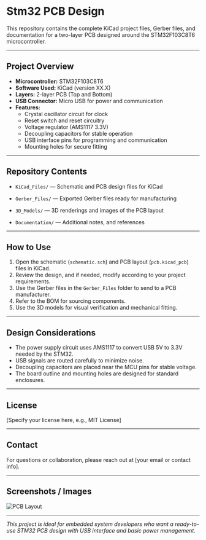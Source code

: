 # Stm32 PCB Design


This repository contains the complete KiCad project files, Gerber files, and documentation for a two-layer PCB designed around the STM32F103C8T6 microcontroller.

---

## Project Overview

- **Microcontroller:** STM32F103C8T6
- **Software Used:** KiCad (version XX.X)
- **Layers:** 2-layer PCB (Top and Bottom)
- **USB Connector:** Micro USB for power and communication
- **Features:**
  - Crystal oscillator circuit for clock
  - Reset switch and reset circuitry
  - Voltage regulator (AMS1117 3.3V)
  - Decoupling capacitors for stable operation
  - USB interface pins for programming and communication
  - Mounting holes for secure fitting

---

## Repository Contents

- `KiCad_Files/` — Schematic and PCB design files for KiCad
- `Gerber_Files/` — Exported Gerber files ready for manufacturing

- `3D_Models/` — 3D renderings and images of the PCB layout
- `Documentation/` — Additional notes, and references

---

## How to Use

1. Open the schematic (`schematic.sch`) and PCB layout (`pcb.kicad_pcb`) files in KiCad.
2. Review the design, and if needed, modify according to your project requirements.
3. Use the Gerber files in the `Gerber_Files` folder to send to a PCB manufacturer.
4. Refer to the BOM for sourcing components.
5. Use the 3D models for visual verification and mechanical fitting.

---

## Design Considerations

- The power supply circuit uses AMS1117 to convert USB 5V to 3.3V needed by the STM32.
- USB signals are routed carefully to minimize noise.
- Decoupling capacitors are placed near the MCU pins for stable voltage.
- The board outline and mounting holes are designed for standard enclosures.

---

## License

[Specify your license here, e.g., MIT License]

---

## Contact

For questions or collaboration, please reach out at [your email or contact info].

---

## Screenshots / Images

![PCB Layout](3D_Models/board_3d.png)

---

*This project is ideal for embedded system developers who want a ready-to-use STM32 PCB design with USB interface and basic power management.*

